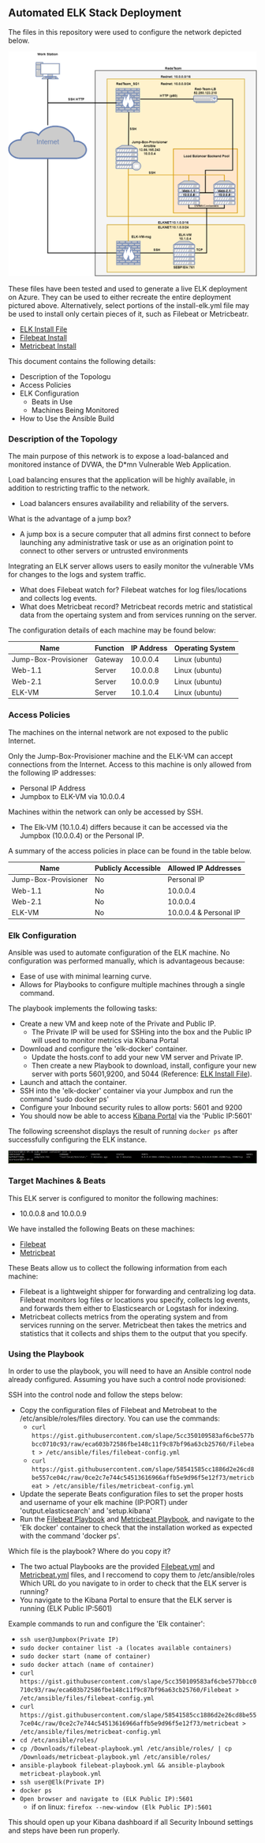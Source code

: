## Automated ELK Stack Deployment

The files in this repository were used to configure the network depicted below.

![ELK Server](ELK/Diagrams/ELKNetwork.png)

These files have been tested and used to generate a live ELK deployment on Azure. They can be used to either recreate the entire deployment pictured above. Alternatively, select portions of the install-elk.yml file may be used to install only certain pieces of it, such as Filebeat or Metricbeatr.

  - [ELK Install File](ELK/YAMLFiles/install-elk.yml) 
  - [Filebeat Install](ELK/YAMLFiles/filebeat-playbook.yml) 
  - [Metricbeat Install](ELK/YAMLFiles/metricbeat-playbook.yml)

This document contains the following details:
- Description of the Topologu
- Access Policies
- ELK Configuration
  - Beats in Use
  - Machines Being Monitored
- How to Use the Ansible Build


### Description of the Topology

The main purpose of this network is to expose a load-balanced and monitored instance of DVWA, the D*mn Vulnerable Web Application.

Load balancing ensures that the application will be highly available, in addition to restricting traffic to the network.
- Load balancers ensures availability and reliability of the servers. 

What is the advantage of a jump box? 
- A jump box is a secure computer that all admins first connect to before launching any administrative task or use as an origination point to connect to other servers or untrusted environments

Integrating an ELK server allows users to easily monitor the vulnerable VMs for changes to the logs and system traffic.
- What does Filebeat watch for? Filebeat watches for log files/locations and collects log events.
- What does Metricbeat record? Metricbeat records metric and statistical data from the opertaing system and from services running on the server.

The configuration details of each machine may be found below:

| Name                 | Function | IP Address | Operating System |
|----------------------|----------|------------|------------------|
| Jump-Box-Provisioner | Gateway  | 10.0.0.4   | Linux (ubuntu)   |
| Web-1.1              | Server   | 10.0.0.8   | Linux (ubuntu)   |
| Web-2.1              | Server   | 10.0.0.9   | Linux (ubuntu)   |
| ELK-VM               | Server   | 10.1.0.4   | Linux (ubuntu)   |

### Access Policies

The machines on the internal network are not exposed to the public Internet. 

Only the Jump-Box-Provisioner machine and the ELK-VM can accept connections from the Internet. Access to this machine is only allowed from the following IP addresses:
- Personal IP Address
- Jumpbox to ELK-VM via 10.0.0.4

Machines within the network can only be accessed by SSH.
- The Elk-VM (10.1.0.4) differs because it can be accessed via the Jumpbox (10.0.0.4) or the Personal IP.

A summary of the access policies in place can be found in the table below.

| Name                 | Publicly Accessible | Allowed IP Addresses   |
|----------------------|---------------------|------------------------|
| Jump-Box-Provisioner | No                  | Personal IP            |
| Web-1.1              | No                  | 10.0.0.4               |
| Web-2.1              | No                  | 10.0.0.4               |
| ELK-VM               | No                  | 10.0.0.4 & Personal IP |

### Elk Configuration

Ansible was used to automate configuration of the ELK machine. No configuration was performed manually, which is advantageous because:
- Ease of use with minimal learning curve.
- Allows for Playbooks to configure multiple machines through a single command.

The playbook implements the following tasks:
- Create a new VM and keep note of the Private and Public IP.
  - The Private IP will be used for SSHing into the box and the Public IP will used to monitor metrics via Kibana Portal
- Download and configure the 'elk-docker' container.
  - Update the hosts.conf to add your new VM server and Private IP.
  - Then create a new Playbook to download, install, configure your new server with ports 5601,9200, and 5044 (Reference: [ELK Install File](ELK/YAMLFiles/install-elk.yml)).
- Launch and attach the container.
- SSH into the 'elk-docker' container via your Jumpbox and run the command 'sudo docker ps'
- Configure your Inbound security rules to allow ports: 5601 and 9200
- You should now be able to access [Kibana Portal](ELK/Ansible/KibanaWORKS.PNG) via the 'Public IP:5601'

The following screenshot displays the result of running `docker ps` after successfully configuring the ELK instance.

![Docker ps](ELK/Ansible/Container.PNG)

### Target Machines & Beats
This ELK server is configured to monitor the following machines:
- 10.0.0.8 and 10.0.0.9

We have installed the following Beats on these machines:
- [Filebeat](ELK/Ansible/Filebeat.PNG)
- [Metricbeat](ELK/Ansible/Metricbeat.PNG)

These Beats allow us to collect the following information from each machine:
- Filebeat is a lightweight shipper for forwarding and centralizing log data. Filebeat monitors log files or locations you specify, collects log events, and forwards them either to Elasticsearch or Logstash for indexing.
- Metricbeat collects metrics from the operating system and from services running on the server. Metricbeat then takes the metrics and statistics that it collects and ships them to the output that you specify.

### Using the Playbook
In order to use the playbook, you will need to have an Ansible control node already configured. Assuming you have such a control node provisioned: 

SSH into the control node and follow the steps below:
- Copy the configuration files of Filebeat and Metrobeat to the /etc/ansible/roles/files directory. You can use the commands:
  - `curl https://gist.githubusercontent.com/slape/5cc350109583af6cbe577bbcc0710c93/raw/eca603b72586fbe148c11f9c87bf96a63cb25760/Filebeat > /etc/ansible/files/filebeat-config.yml`
  - `curl https://gist.githubusercontent.com/slape/58541585cc1886d2e26cd8be557ce04c/raw/0ce2c7e744c54513616966affb5e9d96f5e12f73/metricbeat > /etc/ansible/files/metricbeat-config.yml`
- Update the seperate Beats configuration files to set the proper hosts and username of your elk machine (IP:PORT) under 'output.elasticsearch' and 'setup.kibana'
- Run the [Filebeat Playbook](ELK/YAMLFiles/filebeat-playbook.yml) and [Metricbeat Playbook](ELK/YAMLFiles/metricbeat-playbook.yml), and navigate to the 'Elk docker' container to check that the installation worked as expected with the command 'docker ps'.

Which file is the playbook? Where do you copy it?
 - The two actual Playbooks are the provided [Filebeat.yml](ELK/YAMLFiles/filebeat-playbook.yml) and [Metricbeat.yml](ELK/YAMLFiles/metricbeat-playbook.yml) files, and I reccomend to copy them to /etc/ansible/roles
Which URL do you navigate to in order to check that the ELK server is running?
  - You navigate to the Kibana Portal to ensure that the ELK server is running (ELK Public IP:5601)

Example commands to run and configure the 'Elk container':
- `ssh user@Jumpbox(Private IP)`
- `sudo docker container list -a (locates available containers)`
- `sudo docker start (name of container)`
- `sudo docker attach (name of container)`
- `curl https://gist.githubusercontent.com/slape/5cc350109583af6cbe577bbcc0710c93/raw/eca603b72586fbe148c11f9c87bf96a63cb25760/Filebeat > /etc/ansible/files/filebeat-config.yml`
- `curl https://gist.githubusercontent.com/slape/58541585cc1886d2e26cd8be557ce04c/raw/0ce2c7e744c54513616966affb5e9d96f5e12f73/metricbeat > /etc/ansible/files/metricbeat-config.yml`
- `cd /etc/ansible/roles/`
- `cp /Downloads/filebeat-playbook.yml /etc/ansible/roles/ | cp /Downloads/metricbeat-playbook.yml /etc/ansible/roles/`
- `ansible-playbook filebeat-playbook.yml && ansible-playbook metricbeat-playbook.yml`
- `ssh user@Elk(Private IP)`
- `docker ps`
- `Open browser and navigate to (ELK Public IP):5601`
  - if on linux: `firefox --new-window (Elk Public IP):5601`

This should open up your Kibana dashboard if all Security Inbound settings and steps have been run properly.
